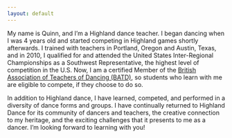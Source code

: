 ```yaml
---
layout: default
---
```


My name is Quinn, and I’m a Highland dance teacher. I began dancing when I was 4 years old and started competing in Highland games shortly afterwards. I trained with teachers in Portland, Oregon and Austin, Texas, and in 2010, I qualified for and attended the United States Inter-Regional Championships as a Southwest Representative, the highest level of competition in the U.S. Now, I am a certified Member of the [British Association of Teachers of Dancing (BATD)][1], so students who learn with me are eligible to compete, if they choose to do so.

In addition to Highland dance, I have learned, competed, and performed in a diversity of dance forms and groups. I have continually returned to Highland Dance for its community of dancers and teachers, the creative connection to my heritage, and the exciting challenges that it presents to me as a dancer. I’m looking forward to learning with you!

[1]: https://batd.co.uk

